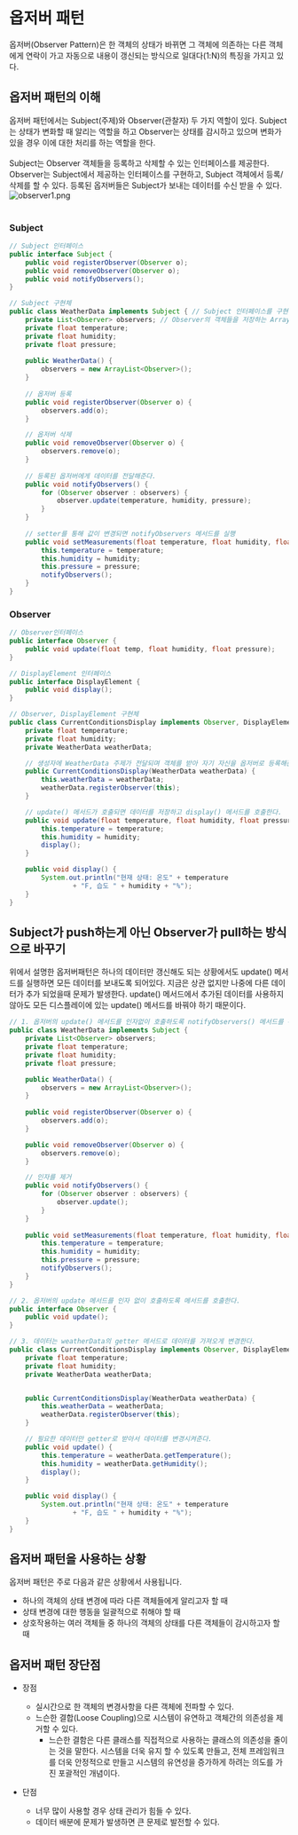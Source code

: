 # 옵저버 패턴
옵저버(Observer Pattern)은 한 객체의 상태가 바뀌면 그 객체에 의존하는 다른 객체에게 연락이 가고 자동으로 내용이 갱신되는 방식으로 일대다(1:N)의 특징을 가지고 있다.

## 옵저버 패턴의 이해
옵저버 패턴에서는 Subject(주제)와 Observer(관찰자) 두 가지 역할이 있다. Subject는 상태가 변화할 때 알리는 역할을 하고 Observer는 상태를 감시하고 있으며 변화가 있을 경우 이에 대한 처리를 하는 역할을 한다.
<br/><br/>
Subject는 Observer 객체들을 등록하고 삭제할 수 있는 인터페이스를 제공한다. Observer는 Subject에서 제공하는 인터페이스를 구현하고, Subject 객체에서 등록/삭제를 할 수 있다. 등록된 옵저버들은 Subject가 보내는 데이터를 수신 받을 수 있다.
<img src="../img/observer1.png" alt="observer1.png">
<br/><br/>
### Subject
```java
// Subject 인터페이스
public interface Subject {
	public void registerObserver(Observer o);
	public void removeObserver(Observer o);
	public void notifyObservers();
}
```
```java
// Subject 구현체
public class WeatherData implements Subject { // Subject 인터페이스를 구현한다.
	private List<Observer> observers; // Observer의 객체들을 저장하는 ArrayList를 추가한다.
	private float temperature;
	private float humidity;
	private float pressure;
	
	public WeatherData() {
		observers = new ArrayList<Observer>();
	}
	
    // 옵저버 등록
	public void registerObserver(Observer o) {
		observers.add(o);
	}

    // 옵저버 삭제
	public void removeObserver(Observer o) {
		observers.remove(o);
	}
	
    // 등록된 옵저버에게 데이터를 전달해준다.
	public void notifyObservers() {
		for (Observer observer : observers) {
			observer.update(temperature, humidity, pressure);
		}
	}
	
    // setter를 통해 값이 변경되면 notifyObservers 메서드를 실행
	public void setMeasurements(float temperature, float humidity, float pressure) {
		this.temperature = temperature;
		this.humidity = humidity;
		this.pressure = pressure;
        notifyObservers();
	}
}

```
### Observer
```java
// Observer인터페이스
public interface Observer {
    public void update(float temp, float humidity, float pressure);
}

// DisplayElement 인터페이스
public interface DisplayElement {
    public void display();
}
```
```java
// Observer, DisplayElement 구현체
public class CurrentConditionsDisplay implements Observer, DisplayElement { // Opserver, DisplayElement 인터페이스 상속
    private float temperature;
    private float humidity;
    private WeatherData weatherData;

    // 생성자에 WeatherData 주제가 전달되며 객체를 받아 자기 자신을 옵저버로 등록해준다.
    public CurrentConditionsDisplay(WeatherData weatherData) {
        this.weatherData = weatherData;
        weatherData.registerObserver(this);
    }

    // update() 메서드가 호출되면 데이터를 저장하고 display() 메서드를 호출한다.
    public void update(float temperature, float humidity, float pressure) {
        this.temperature = temperature;
        this.humidity = humidity;
        display();
    }

    public void display() {
        System.out.println("현재 상태: 온도" + temperature
                + "F, 습도 " + humidity + "%");
    }
}

```
## Subject가 push하는게 아닌 Observer가 pull하는 방식으로 바꾸기
위에서 설명한 옵저버패턴은 하나의 데이터만 갱신해도 되는 상황에서도 update() 메서드를 실행하면 모든 데이터를 보내도록 되어있다.
지금은 상관 없지만 나중에 다른 데이터가 추가 되었을때 문제가 발생한다. update() 메서드에서 추가된 데이터를 사용하지 않아도
모든 디스플레이에 있는 update() 메서드를 바꿔야 하기 때문이다.
```java
// 1. 옵저버의 update() 메서드를 인자없이 호출하도록 notifyObservers() 메서드를 수정한다.
public class WeatherData implements Subject { 
    private List<Observer> observers; 
    private float temperature;
    private float humidity;
    private float pressure;

    public WeatherData() {
        observers = new ArrayList<Observer>();
    }
    
    public void registerObserver(Observer o) {
        observers.add(o);
    }

    public void removeObserver(Observer o) {
        observers.remove(o);
    }

    // 인자를 제거
    public void notifyObservers() {
        for (Observer observer : observers) {
            observer.update();
        }
    }
    
    public void setMeasurements(float temperature, float humidity, float pressure) {
        this.temperature = temperature;
        this.humidity = humidity;
        this.pressure = pressure;
        notifyObservers();
    }
}

// 2. 옵저버의 update 메서드를 인자 없이 호출하도록 메서드를 호출한다.
public interface Observer {
    public void update();
}

// 3. 데이터는 weatherData의 getter 메서드로 데이터를 가져오게 변경한다.
public class CurrentConditionsDisplay implements Observer, DisplayElement { // Opserver, DisplayElement 인터페이스 상속
    private float temperature;
    private float humidity;
    private WeatherData weatherData;


    public CurrentConditionsDisplay(WeatherData weatherData) {
        this.weatherData = weatherData;
        weatherData.registerObserver(this);
    }

    // 필요한 데이터만 getter로 받아서 데이터를 변경시켜준다.
    public void update() {
        this.temperature = weatherData.getTemperature();
        this.humidity = weatherData.getHumidity();
        display();
    }

    public void display() {
        System.out.println("현재 상태: 온도" + temperature
                + "F, 습도 " + humidity + "%");
    }
}

```


## 옵저버 패턴을 사용하는 상황
옵저버 패턴은 주로 다음과 같은 상황에서 사용됩니다.

- 하나의 객체의 상태 변경에 따라 다른 객체들에게 알리고자 할 때
- 상태 변경에 대한 행동을 일괄적으로 취해야 할 때
- 상호작용하는 여러 객체들 중 하나의 객체의 상태를 다른 객체들이 감시하고자 할 때


## 옵저버 패턴 장단점

- 장점
  - 실시간으로 한 객체의 변경사항을 다른 객체에 전파할 수 있다.
  - 느슨한 결합(Loose Coupling)으로 시스템이 유연하고 객체간의 의존성을 제거할 수 있다. 
    - 느슨한 결함은 다른 클래스를 직접적으로 사용하는 클래스의 의존성을 줄이는 것을 말한다.
      시스템을 더욱 유지 할 수 있도록 만들고, 전체 프레임워크를 더욱 안정적으로 만들고 시스템의 유연성을 증가하게 하려는 의도를 가진 포괄적인 개념이다.
  
- 단점
  - 너무 많이 사용할 경우 상태 관리가 힘들 수 있다.
  - 데이터 배분에 문제가 발생하면 큰 문제로 발전할 수 있다.
